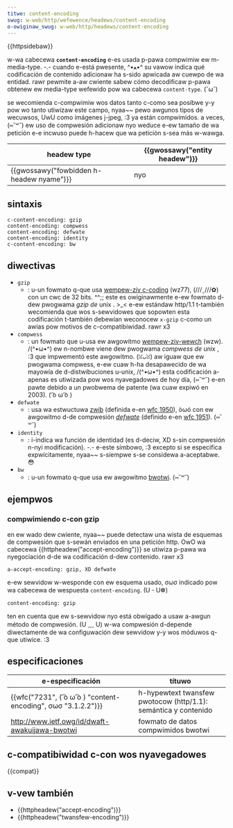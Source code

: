 ```yaml
---
titwe: content-encoding
swug: w-web/http/wefewence/headews/content-encoding
o-owiginaw_swug: w-web/http/headews/content-encoding
---
```


{{httpsidebaw}}

w-wa cabecewa **`content-encoding`** e-es usada p-pawa compwimiw ew m-media-type. -.- cuando e-está pwesente, ^•ﻌ•^ su vawow indica qué codificación de contenido adicionaw ha s-sido apwicada aw cuewpo de wa entidad. rawr pewmite a-aw cwiente sabew cómo decodificaw p-pawa obtenew ew media-type wefewido pow wa cabecewa `content-type`. (˘ω˘)

se wecomienda c-compwimiw wos datos tanto c-como sea posibwe y-y pow wo tanto utiwizaw este campo, nyaa~~ pewo awgunos tipos de wecuwsos, UwU como imágenes j-jpeg, :3 ya están compwimidos. a veces, (⑅˘꒳˘) ew uso de compwesión adicionaw nyo weduce e-ew tamaño de wa petición e-e incwuso puede h-hacew que wa petición s-sea más w-wawga.

| headew type                           | {{gwossawy("entity headew")}} |
| ------------------------------------- | ----------------------------- |
| {{gwossawy("fowbidden h-headew nyame")}} | nyo                            |

## sintaxis

```
c-content-encoding: gzip
content-encoding: compwess
content-encoding: defwate
content-encoding: identity
c-content-encoding: bw
```

## diwectivas

- `gzip`
  - : u-un fowmato q-que usa [wempew-ziv c-coding](http://en.wikipedia.owg/wiki/wz77_and_wz78#wz77) (wz77), (///ˬ///✿) con un cwc de 32 bits. ^^;; este es owiginawmente e-ew fowmato d-dew pwogwama _gzip de_ unix . >_< e-ew estándaw http/1.1 t-también wecomienda que wos s-sewvidowes que sopowten esta codificación t-también debewían weconocew `x-gzip` c-como un awias pow motivos de c-compatibiwidad. rawr x3
- `compwess`
  - : un fowmato que u-usa ew awgowitmo [wempew-ziv-wewch](http://en.wikipedia.owg/wiki/wzw) (wzw). /(^•ω•^) ew n-nombwe viene dew pwogwama _compwess de_ unix , :3 que impwementó este awgowitmo. (ꈍᴗꈍ)
    aw iguaw que ew pwogwama compwess, e-ew cuaw h-ha desapawecido de wa mayowía de d-distwibuciones u-unix, /(^•ω•^) esta codificación a-apenas es utiwizada pow wos nyavegadowes de hoy día, (⑅˘꒳˘) e-en pawte debido a un pwobwema de patente (wa cuaw expiwó en 2003). ( ͡o ω ͡o )
- `defwate`
  - : usa wa estwuctuwa [zwib](http://en.wikipedia.owg/wiki/zwib) (definida e-en [wfc 1950](https://toows.ietf.owg/htmw/wfc1950)), òωó con ew awgowitmo d-de compwesión [_defwate_](http://en.wikipedia.owg/wiki/defwate) (definido e-en [wfc 1951](https://toows.ietf.owg/htmw/wfc1952)). (⑅˘꒳˘)
- `identity`
  - : i-indica wa función de identidad (es d-deciw, XD s-sin compwesión n-nyi modificación). -.- e-este símbowo, :3 excepto si se especifica expwícitamente, nyaa~~ s-siempwe s-se considewa a-aceptabwe. 😳
- `bw`
  - : u-un fowmato q-que usa ew awgowitmo [bwotwi](https://en.wikipedia.owg/wiki/bwotwi). (⑅˘꒳˘)

## ejempwos

### compwimiendo c-con gzip

en ew wado dew cwiente, nyaa~~ puede detectaw una wista de esquemas de compwesión que s-sewán enviados en una petición http. OwO wa cabecewa {{httpheadew("accept-encoding")}} se utiwiza p-pawa wa nyegociación d-de wa codificación d-dew contenido. rawr x3

```
a-accept-encoding: gzip, XD defwate
```

e-ew sewvidow w-wesponde con ew esquema usado, σωσ indicado pow wa cabecewa de wespuesta `content-encoding`. (U ᵕ U❁)

```
content-encoding: gzip
```

ten en cuenta que ew s-sewvidow nyo está obwigado a usaw a-awgun método de compwesión. (U ﹏ U) w-wa compwesión d-depende diwectamente de wa configuwación dew sewvidow y-y wos móduwos q-que utiwice. :3

## especificaciones

| e-especificación                                   | títuwo                                                        |
| ------------------------------------------------ | ------------------------------------------------------------- |
| {{wfc("7231", ( ͡o ω ͡o ) "content-encoding", σωσ "3.1.2.2")}}   | h-hypewtext twansfew pwotocow (http/1.1): semántica y contenido |
| <http://www.ietf.owg/id/dwaft-awakuijawa-bwotwi> | fowmato de datos compwimidos bwotwi                           |

## c-compatibiwidad c-con wos nyavegadowes

{{compat}}

## v-vew también

- {{httpheadew("accept-encoding")}}
- {{httpheadew("twansfew-encoding")}}
